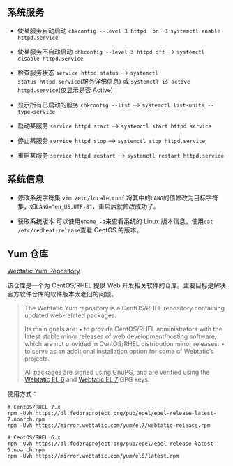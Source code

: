## 系统服务

* 使某服务自动启动
    `chkconfig --level 3 httpd  on` --> `systemctl enable httpd.service`

* 使某服务不自动启动
    `chkconfig --level 3 httpd off` --> `systemctl disable httpd.service`

* 检查服务状态
    `service httpd status` --> `systemctl status httpd.service`(服务详细信息) 或 `systemctl is-active httpd.service`(仅显示是否 Active)

* 显示所有已启动的服务
    `chkconfig --list` --> `systemctl list-units --type=service`

* 启动某服务
    `service httpd start` --> `systemctl start httpd.service`

* 停止某服务
    `service httpd stop` --> `systemctl stop httpd.service`

* 重启某服务
    `service httpd restart` --> `systemctl restart httpd.service`

## 系统信息

* 修改系统字符集
    `vim /etc/locale.conf` 将其中的`LANG`的值修改为目标字符集，如`LANG="en_US.UTF-8"`，重启后就修改成功了。

* 获取系统版本
    可以使用`uname -a`来查看系统的 Linux 版本信息，使用`cat /etc/redheat-release`查看 CentOS 的版本。

## Yum 仓库

[Webtatic Yum Repository](https://webtatic.com/projects/yum-repository/)

该仓库是一个为 CentOS/RHEL 提供 Web 开发相关软件的仓库。主要目标是解决官方软件仓库的软件版本太老旧的问题。

> The Webtatic Yum repository is a CentOS/RHEL repository containing updated web-related packages.
> 
> Its main goals are:
>  ▪	to provide CentOS/RHEL administrators with the latest stable minor releases of web development/hosting software, which are not provided in CentOS/RHEL distribution minor releases.
>  ▪	to serve as an additional installation option for some of Webtatic’s projects.
> 
> All packages are signed using GnuPG, and are verified using the [Webtatic EL 6](https://mirror.webtatic.com/yum/RPM-GPG-KEY-webtatic-andy) and [Webtatic EL 7](https://mirror.webtatic.com/yum/RPM-GPG-KEY-webtatic-el7) GPG keys:

使用方式：

```shell
# CentOS/RHEL 7.x
rpm -Uvh https://dl.fedoraproject.org/pub/epel/epel-release-latest-7.noarch.rpm
rpm -Uvh https://mirror.webtatic.com/yum/el7/webtatic-release.rpm

# CentOS/RHEL 6.x
rpm -Uvh https://dl.fedoraproject.org/pub/epel/epel-release-latest-6.noarch.rpm
rpm -Uvh https://mirror.webtatic.com/yum/el6/latest.rpm
```


